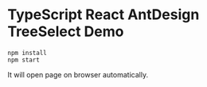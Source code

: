 TypeScript React AntDesign TreeSelect Demo
=================================

```
npm install
npm start
```

It will open page on browser automatically.
